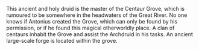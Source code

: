 

This ancient and holy druid is the master of the Centaur Grove, which is rumoured to be somewhere in the headwaters of the Great River. No one knows if Antonius created the Grove, which can only be found by his permission, or if he found this magical otherworldly place. A clan of centaurs inhabit the Grove and assist the Archdruid in his tasks. An ancient large-scale forge is located within the grove.

